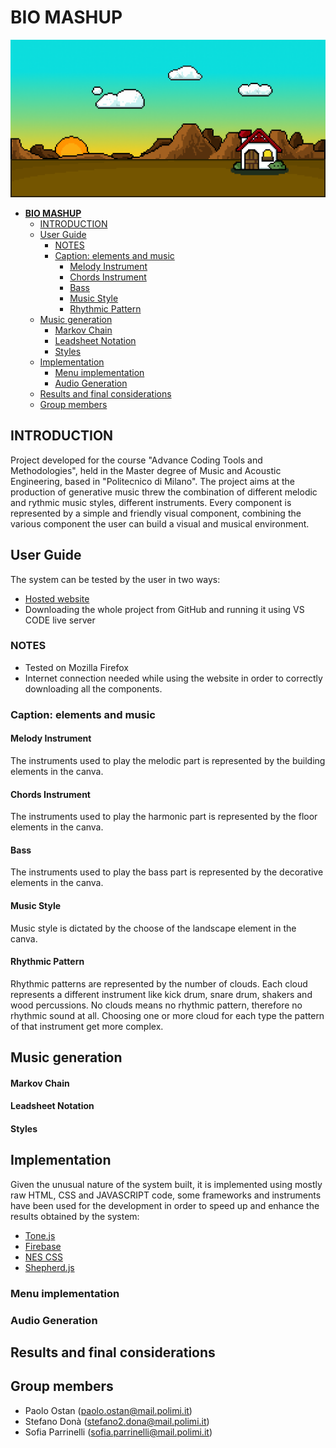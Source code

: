 # **BIO MASHUP**


![](./GitAssets/casaPIXEL.png)

- [**BIO MASHUP**](#bio-mashup)
  - [INTRODUCTION](#introduction)
  - [User Guide](#user-guide)
    - [NOTES](#notes)
    - [Caption: elements and music](#caption-elements-and-music)
      - [Melody Instrument](#melody-instrument)
      - [Chords Instrument](#chords-instrument)
      - [Bass](#bass)
      - [Music Style](#music-style)
      - [Rhythmic Pattern](#rhythmic-pattern)
  - [Music generation](#music-generation)
      - [Markov Chain](#markov-chain)
      - [Leadsheet Notation](#leadsheet-notation)
      - [Styles](#styles)
  - [Implementation](#implementation)
    - [Menu implementation](#menu-implementation)
    - [Audio Generation](#audio-generation)
  - [Results and final considerations](#results-and-final-considerations)
  - [Group members](#group-members)

## INTRODUCTION
  Project developed for the course "Advance Coding Tools and Methodologies", held in the Master degree of Music and Acoustic Engineering, based in "Politecnico di Milano". 
  The project aims at the production of generative music threw the combination of different melodic and rythmic music styles, different instruments. Every component is represented by a simple and friendly visual component, combining the various component the user can build a visual and musical environment.


## User Guide

The system can be tested by the user in two ways: 
- [Hosted website](https://pox17.github.io/ACTAMProject/)
- Downloading the whole project from GitHub and running it using VS CODE live server

### NOTES 
- Tested on Mozilla Firefox
- Internet connection needed while using the website in order to correctly downloading all the components.

### Caption: elements and music

#### Melody Instrument
The instruments used to play the melodic part is represented by the building elements in the canva.

#### Chords Instrument
The instruments used to play the harmonic part is represented by the floor elements in the canva.

#### Bass
The instruments used to play the bass part is represented by the decorative elements in the canva.

#### Music Style
Music style is dictated by the choose of the landscape element in the canva.

#### Rhythmic Pattern
Rhythmic patterns are represented by the number of clouds. Each cloud represents a different instrument like kick drum, snare drum, shakers and wood percussions. No clouds means no rhythmic pattern, therefore no rhythmic sound at all. Choosing one or more cloud for each type the pattern of that instrument get more complex.

## Music generation 

#### Markov Chain
#### Leadsheet Notation
#### Styles

## Implementation
 Given the unusual nature of the system built, it is implemented using mostly raw HTML, CSS and JAVASCRIPT code, some frameworks and instruments have been used for the development in order to speed up and enhance the results obtained by the system: 

- [Tone.js](https://tonejs.github.io/)
- [Firebase](https://firebase.google.com/)
- [NES CSS](https://nostalgic-css.github.io/NES.css/)
- [Shepherd.js](https://shepherdjs.dev/)


### Menu implementation

### Audio Generation

## Results and final considerations

## Group members
- Paolo Ostan (paolo.ostan@mail.polimi.it)
- Stefano Donà (stefano2.dona@mail.polimi.it) 
- Sofia Parrinelli (sofia.parrinelli@mail.polimi.it)

